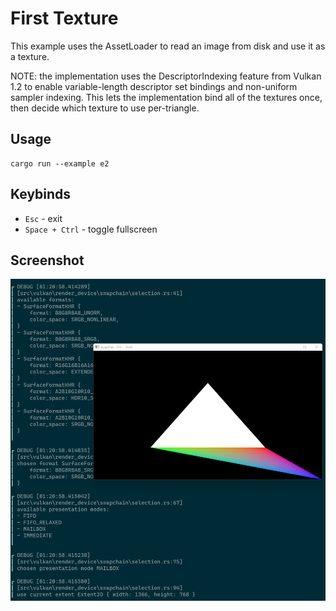 # First Texture

This example uses the AssetLoader to read an image from disk and use it as a
texture.

NOTE: the implementation uses the DescriptorIndexing feature from Vulkan 1.2
to enable variable-length descriptor set bindings and non-uniform sampler
indexing. This lets the implementation bind all of the textures once, then
decide which texture to use per-triangle.

## Usage

```
cargo run --example e2
```

## Keybinds

* `Esc` - exit
* `Space + Ctrl` - toggle fullscreen

## Screenshot

![screenshot](./screenshot.PNG)
